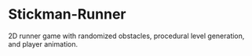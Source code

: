 # Stickman-Runner
2D runner game with randomized obstacles, procedural level generation, and player animation. 
